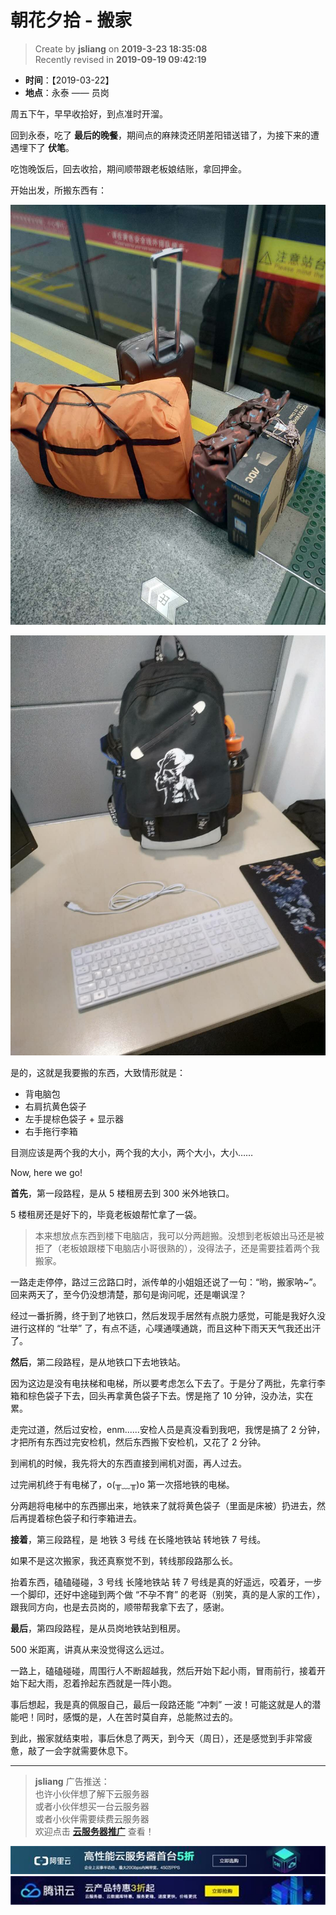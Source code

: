 朝花夕拾 - 搬家
===

> Create by **jsliang** on **2019-3-23 18:35:08**  
> Recently revised in **2019-09-19 09:42:19**

* **时间**：【2019-03-22】
* **地点**：永泰 —— 员岗

周五下午，早早收拾好，到点准时开溜。

回到永泰，吃了 **最后的晚餐**，期间点的麻辣烫还阴差阳错送错了，为接下来的遭遇埋下了 **伏笔**。

吃饱晚饭后，回去收拾，期间顺带跟老板娘结账，拿回押金。

开始出发，所搬东西有：

![图](../../../public-repertory/img/other-monologue-2019-03-22-1.jpg)

![图](../../../public-repertory/img/other-monologue-2019-03-22-2.jpg)

是的，这就是我要搬的东西，大致情形就是：

* 背电脑包
* 右肩抗黄色袋子
* 左手提棕色袋子 + 显示器
* 右手拖行李箱

目测应该是两个我的大小，两个我的大小，两个大小，大小……

Now, here we go!

**首先**，第一段路程，是从 5 楼租房去到 300 米外地铁口。

5 楼租房还是好下的，毕竟老板娘帮忙拿了一袋。

> 本来想放点东西到楼下电脑店，我可以分两趟搬。没想到老板娘出马还是被拒了（老板娘跟楼下电脑店小哥很熟的），没得法子，还是需要挂着两个我搬家。

一路走走停停，路过三岔路口时，派传单的小姐姐还说了一句：“哟，搬家呐~”。回来两天了，至今仍没想清楚，那句是询问呢，还是嘲讽涅？

经过一番折腾，终于到了地铁口，然后发现手居然有点脱力感觉，可能是我好久没进行这样的 “壮举” 了，有点不适，心噗通噗通跳，而且这种下雨天天气我还出汗了。

**然后**，第二段路程，是从地铁口下去地铁站。

因为这边是没有电扶梯和电梯，所以要考虑怎么下去了。于是分了两批，先拿行李箱和棕色袋子下去，回头再拿黄色袋子下去。愣是拖了 10 分钟，没办法，实在累。

走完过道，然后过安检，enm......安检人员是真没看到我吧，我愣是搞了 2 分钟，才把所有东西过完安检机，然后东西搬下安检机，又花了 2 分钟。

到闸机的时候，我先将大的东西直接到闸机对面，再人过去。

过完闸机终于有电梯了，o(╥﹏╥)o 第一次搭地铁的电梯。

分两趟将电梯中的东西挪出来，地铁来了就将黄色袋子（里面是床被）扔进去，然后再提着棕色袋子和行李箱进去。

**接着**，第三段路程，是 地铁 3 号线 在长隆地铁站 转地铁 7 号线。

如果不是这次搬家，我还真察觉不到，转线那段路那么长。

抬着东西，磕磕碰碰，3 号线 长隆地铁站 转 7 号线是真的好遥远，咬着牙，一步一个脚印，还好中途碰到两个做 “不孕不育” 的老哥（别笑，真的是人家的工作），跟我同方向，也是去员岗的，顺带帮我拿下去了，感谢。

**最后**，第四段路程，是从员岗地铁站到租房。

500 米距离，讲真从来没觉得这么远过。

一路上，磕磕碰碰，周围行人不断超越我，然后开始下起小雨，冒雨前行，接着开始下起大雨，忍着拎起东西就是一阵小跑。

事后想起，我是真的佩服自己，最后一段路还能 “冲刺” 一波！可能这就是人的潜能吧！同时，感慨的是，人在苦时莫自弃，总能熬过去的。

到此，搬家就结束啦，事后休息了两天，到今天（周日），还是感觉到手非常疲惫，敲了一会字就需要休息下。

---

> **jsliang** 广告推送：  
> 也许小伙伴想了解下云服务器  
> 或者小伙伴想买一台云服务器  
> 或者小伙伴需要续费云服务器  
> 欢迎点击 **[云服务器推广](https://github.com/LiangJunrong/document-library/blob/master/other-library/Monologue/%E7%A8%B3%E9%A3%9F%E8%89%B0%E9%9A%BE.md)** 查看！

[![图](../../../public-repertory/img/z-small-seek-ali-3.jpg)](https://promotion.aliyun.com/ntms/act/qwbk.html?userCode=w7hismrh)
[![图](../../../public-repertory/img/z-small-seek-tencent-2.jpg)](https://cloud.tencent.com/redirect.php?redirect=1014&cps_key=49f647c99fce1a9f0b4e1eeb1be484c9&from=console)

